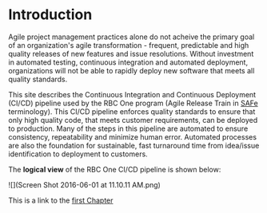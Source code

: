 # Introduction

Agile project management practices alone do not acheive the primary goal of an organization's agile transformation - frequent, predictable and high quality releases of new features and issue resolutions. Without investment in automated testing, continuous integration and automated deployment, organizations will not be able to rapidly deploy new software that meets all quality standards.

This site describes the Continuous Integration and Continuous Deployment (CI/CD) pipeline used by the RBC One program (Agile Release Train in [SAFe](http://www.scaledagileframework.com) terminology). This CI/CD pipeline enforces quality standards to ensure that only high quality code, that meets customer requirements, can be deployed to production. Many of the steps in this pipeline are automated to ensure consistency, repeatability and minimize human error. Automated processes are also the foundation for sustainable, fast turnaround time from idea/issue identification to deployment to customers.

The **logical view** of the RBC One CI/CD pipeline is shown below:

![](Screen Shot 2016-06-01 at 11.10.11 AM.png)


This is a link to the [first Chapter](chapter1.md)
